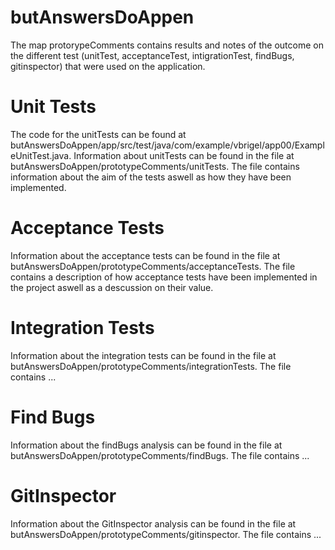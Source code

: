 # butAnswersDoAppen

The map protorypeComments contains results and notes of the outcome on the different test (unitTest, acceptanceTest, intigrationTest, findBugs, gitinspector)  that were used on the application. 

# Unit Tests
The code for the unitTests can be found at butAnswersDoAppen/app/src/test/java/com/example/vbrigel/app00/ExampleUnitTest.java.
Information about unitTests can be found in the file at butAnswersDoAppen/prototypeComments/unitTests. 
The file contains information about the aim of the tests aswell as how they have been implemented. 

# Acceptance Tests
Information about the acceptance tests can be found in the file at butAnswersDoAppen/prototypeComments/acceptanceTests.
The file contains a description of how acceptance tests have been implemented in the project aswell as a descussion on their value. 

# Integration Tests
Information about the integration tests can be found in the file at butAnswersDoAppen/prototypeComments/integrationTests. 
The file contains ...

# Find Bugs
Information about the findBugs analysis can be found in the file at butAnswersDoAppen/prototypeComments/findBugs. 
The file contains ...

# GitInspector
Information about the GitInspector analysis can be found in the file at butAnswersDoAppen/prototypeComments/gitinspector.
The file contains ...
